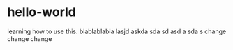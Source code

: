 # hello-world
learning how to use this.
blablablabla
lasjd
askda
sda
sd
asd
a
sda
s
change change change 
